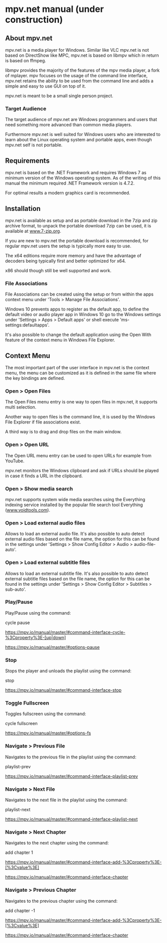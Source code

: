 # mpv.net manual **(under construction)**

## About mpv.net

mpv.net is a media player for Windows. Similar like VLC mpv.net is not based on DirectShow like MPC, mpv.net is based on libmpv which in return is based on ffmpeg.

libmpv provides the majority of the features of the mpv media player, a fork of mplayer. mpv focuses on the usage of the command line interface, mpv.net retains the ability to be used from the command line and adds a simple and easy to use GUI on top of it.

mpv.net is meant to be a small single person project.

### Target Audience

The target audience of mpv.net are Windows programmers and users that need something more advanced than common media players.

Furthermore mpv.net is well suited for Windows users who are interested to learn about the Linux operating system and portable apps, even though mpv.net self is not portable.

## Requirements

mpv.net is based on the .NET Framework and requires Windows 7 as minimum version of the Windows operating system. As of the writing of this manual the minimum required .NET Framework version is 4.7.2.

For optimal results a modern graphics card is recommended.

## Installation

mpv.net is available as setup and as portable download in the 7zip and zip archive format, to unpack the portable download 7zip can be used, it is available at www.7-zip.org.

If you are new to mpv.net the portable download is recommended, for regular mpv.net users the setup is typically more easy to use.

The x64 editions require more memory and have the advantage of decoders being typically first and better optimized for x64.

x86 should though still be well supported and work.

### File Associations

File Associations can be created using the setup or from within the apps context menu under 'Tools > Manage File Associations'.

Windows 10 prevents apps to register as the default app, to define the default video or audio player app in Windows 10 go to the Windows settings under 'Settings > Apps > Default apps' or shell execute 'ms-settings:defaultapps'.

It's also possible to change the default application using the Open With feature of the context menu in Windows File Explorer.

## Context Menu

The most important part of the user interface in mpv.net is the context menu, the menu can be customized as it is defined in the same file where the key bindings are defined.

### Open > Open Files

The Open Files menu entry is one way to open files in mpv.net, it supports multi selection.

Another way to open files is the command line, it is used by the Windows File Explorer if file associations exist.

A third way is to drag and drop files on the main window.

### Open > Open URL

The Open URL menu entry can be used to open URLs for example from YouTube.

mpv.net monitors the Windows clipboard and ask if URLs should be played in case it finds a URL in the clipboard.

### Open > Show media search

mpv.net supports system wide media searches using the Everything indexing service installed by the popular file search tool Everything (www.voidtools.com).

### Open > Load external audio files

Allows to load an external audio file. It's also possible to auto detect external audio files based on the file name, the option for this can be found in the settings under 'Settings > Show Config Editor > Audio > audio-file-auto'.

### Open > Load external subtitle files

Allows to load an external subtitle file. It's also possible to auto detect external subtitle files based on the file name, the option for this can be found in the settings under 'Settings > Show Config Editor > Subtitles > sub-auto'.

### Play/Pause

Play/Pause using the command:

cycle pause

https://mpv.io/manual/master/#command-interface-cycle-%3Cproperty%3E-[up|down]

https://mpv.io/manual/master/#options-pause

### Stop

Stops the player and unloads the playlist using the command:

stop

https://mpv.io/manual/master/#command-interface-stop

### Toggle Fullscreen

Toggles fullscreen using the command:

cycle fullscreen

https://mpv.io/manual/master/#options-fs

### Navigate > Previous File

Navigates to the previous file in the playlist using the command:

playlist-prev

https://mpv.io/manual/master/#command-interface-playlist-prev

### Navigate > Next File

Navigates to the next file in the playlist using the command:

playlist-next

https://mpv.io/manual/master/#command-interface-playlist-next

### Navigate > Next Chapter

Navigates to the next chapter using the command:

add chapter 1

https://mpv.io/manual/master/#command-interface-add-%3Cproperty%3E-[%3Cvalue%3E]

https://mpv.io/manual/master/#command-interface-chapter

### Navigate > Previous Chapter

Navigates to the previous chapter using the command:

add chapter -1

https://mpv.io/manual/master/#command-interface-add-%3Cproperty%3E-[%3Cvalue%3E]

https://mpv.io/manual/master/#command-interface-chapter